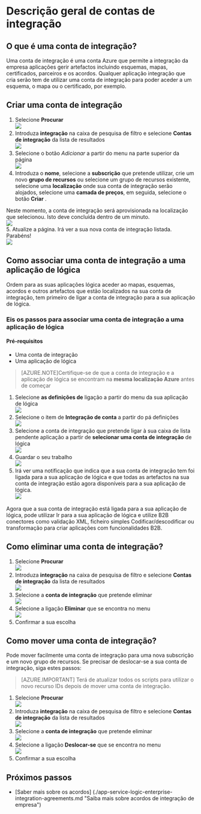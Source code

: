 <properties 
    pageTitle="Descrição geral de contas de integração e o pacote de integração de Enterprise | Aplicação de serviço do Microsoft Azure | Microsoft Azure" 
    description="Saiba tudo sobre contas de integração, o pacote de integração de empresa e aplicações de lógica" 
    services="logic-apps" 
    documentationCenter=".net,nodejs,java"
    authors="msftman" 
    manager="erikre" 
    editor="cgronlun"/>

<tags 
    ms.service="logic-apps" 
    ms.workload="integration" 
    ms.tgt_pltfrm="na" 
    ms.devlang="na" 
    ms.topic="article" 
    ms.date="07/08/2016" 
    ms.author="deonhe"/>

# <a name="overview-of-integration-accounts"></a>Descrição geral de contas de integração

## <a name="what-is-an-integration-account"></a>O que é uma conta de integração?
Uma conta de integração é uma conta Azure que permite a integração da empresa aplicações gerir artefactos incluindo esquemas, mapas, certificados, parceiros e os acordos. Qualquer aplicação integração que cria serão tem de utilizar uma conta de integração para poder aceder a um esquema, o mapa ou o certificado, por exemplo.

## <a name="create-an-integration-account"></a>Criar uma conta de integração 
1. Selecione **Procurar**   
![](./media/app-service-logic-enterprise-integration-accounts/account-1.png)  
2. Introduza **integração** na caixa de pesquisa de filtro e selecione **Contas de integração** da lista de resultados     
 ![](./media/app-service-logic-enterprise-integration-accounts/account-2.png)  
3. Selecione o botão *Adicionar* a partir do menu na parte superior da página      
![](./media/app-service-logic-enterprise-integration-accounts/account-3.png)  
4. Introduza o **nome**, selecione a **subscrição** que pretende utilizar, crie um novo **grupo de recursos** ou selecione um grupo de recursos existente, selecione uma **localização** onde sua conta de integração serão alojados, selecione uma **camada de preços**, em seguida, selecione o botão **Criar** .   

  Neste momento, a conta de integração será aprovisionada na localização que selecionou. Isto deve concluída dentro de um minuto.    
![](./media/app-service-logic-enterprise-integration-accounts/account-4.png)  
5. Atualize a página. Irá ver a sua nova conta de integração listada. Parabéns!  
![](./media/app-service-logic-enterprise-integration-accounts/account-5.png) 

## <a name="how-to-link-an-integration-account-to-a-logic-app"></a>Como associar uma conta de integração a uma aplicação de lógica
Ordem para as suas aplicações lógica aceder ao mapas, esquemas, acordos e outros artefactos que estão localizados na sua conta de integração, tem primeiro de ligar a conta de integração para a sua aplicação de lógica.

### <a name="here-are-the-steps-to-link-an-integration-account-to-a-logic-app"></a>Eis os passos para associar uma conta de integração a uma aplicação de lógica 

#### <a name="prerequisites"></a>Pré-requisitos
- Uma conta de integração
- Uma aplicação de lógica

>[AZURE.NOTE]Certifique-se de que a conta de integração e a aplicação de lógica se encontram na **mesma localização Azure** antes de começar

1. Selecione **as definições de** ligação a partir do menu da sua aplicação de lógica  
![](./media/app-service-logic-enterprise-integration-accounts/linkaccount-1.png)   
2. Selecione o item de **Integração de conta** a partir do pá definições  
![](./media/app-service-logic-enterprise-integration-accounts/linkaccount-2.png)   
3. Selecione a conta de integração que pretende ligar à sua caixa de lista pendente aplicação a partir de **selecionar uma conta de integração** de lógica  
![](./media/app-service-logic-enterprise-integration-accounts/linkaccount-3.png)   
4. Guardar o seu trabalho  
![](./media/app-service-logic-enterprise-integration-accounts/linkaccount-4.png)   
5. Irá ver uma notificação que indica que a sua conta de integração tem foi ligada para a sua aplicação de lógica e que todas as artefactos na sua conta de integração estão agora disponíveis para a sua aplicação de lógica.  
![](./media/app-service-logic-enterprise-integration-accounts/linkaccount-5.png)   

Agora que a sua conta de integração está ligada para a sua aplicação de lógica, pode utilizar Ir para a sua aplicação de lógica e utilize B2B conectores como validação XML, ficheiro simples Codificar/descodificar ou transformação para criar aplicações com funcionalidades B2B.  
    
## <a name="how-to-delete-an-integration-account"></a>Como eliminar uma conta de integração?
1. Selecione **Procurar**  
![](./media/app-service-logic-enterprise-integration-overview/overview-1.png)    
2. Introduza **integração** na caixa de pesquisa de filtro e selecione **Contas de integração** da lista de resultados     
 ![](./media/app-service-logic-enterprise-integration-overview/overview-2.png)  
3. Selecione a **conta de integração** que pretende eliminar  
![](./media/app-service-logic-enterprise-integration-overview/overview-3.png)  
4. Selecione a ligação **Eliminar** que se encontra no menu   
![](./media/app-service-logic-enterprise-integration-accounts/delete.png)  
5. Confirmar a sua escolha    

## <a name="how-to-move-an-integration-account"></a>Como mover uma conta de integração?
Pode mover facilmente uma conta de integração para uma nova subscrição e um novo grupo de recursos. Se precisar de deslocar-se a sua conta de integração, siga estes passos:

>[AZURE.IMPORTANT] Terá de atualizar todos os scripts para utilizar o novo recurso IDs depois de mover uma conta de integração.

1. Selecione **Procurar**  
![](./media/app-service-logic-enterprise-integration-overview/overview-1.png)    
2. Introduza **integração** na caixa de pesquisa de filtro e selecione **Contas de integração** da lista de resultados     
 ![](./media/app-service-logic-enterprise-integration-overview/overview-2.png)  
3. Selecione a **conta de integração** que pretende eliminar  
![](./media/app-service-logic-enterprise-integration-overview/overview-3.png)  
4. Selecione a ligação **Deslocar-se** que se encontra no menu   
![](./media/app-service-logic-enterprise-integration-accounts/move.png)  
5. Confirmar a sua escolha    

## <a name="next-steps"></a>Próximos passos
- [Saber mais sobre os acordos] (./app-service-logic-enterprise-integration-agreements.md "Saiba mais sobre acordos de integração de empresa")  


 